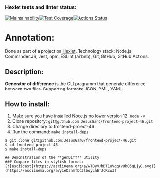### Hexlet tests and linter status:
[![Maintainability](https://api.codeclimate.com/v1/badges/a347d60596c0d30cc8c7/maintainability)](https://codeclimate.com/github/JesusGanG/frontend-project-46/maintainability)[![Test Coverage](https://api.codeclimate.com/v1/badges/a347d60596c0d30cc8c7/test_coverage)](https://codeclimate.com/github/JesusGanG/frontend-project-46/test_coverage)[![Actions Status](https://github.com/JesusGanG/frontend-project-46/workflows/hexlet-check/badge.svg)](https://github.com/JesusGanG/frontend-project-46/actions)

# Annotation:
Done as part of a project on [Hexlet](https://ru.hexlet.io/).
Technology stack: Node.js, Commander.JS, Jest, npm, ESLint (airbnb), Git, GitHub, GitHub Actions.
## Description:
**Generator of difference** is the CLI programm that generate difference between two files.
Supporting formats: JSON, YML, YAML.
## How to install:
1. Make sure you have installed [Node.js](https://nodejs.org/en/) no lower version 12: ```node -v```
2. Clone repository: ```git@github.com:JesusGanG/frontend-project-46.git```
3. Change directory to frontend-project-46
4. Run the command: ```make install-deps```
```shell
$ git clone git@github.com:JesusGanG/frontend-project-46.git
$ cd frontend-project-46
$ make install-deps

## Demonstration of the **genDiff** utility:
### Compare files in stylish format:
[![asciicast](https://asciinema.org/a/wTOyVJbDT1uVqqCvObO5qLjyG.svg)](https://asciinema.org/a/y1eDsnmfDcJlboyLhETJcKcw3)